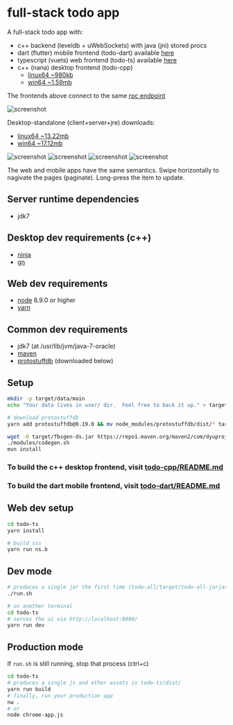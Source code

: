 # full-stack todo app

A full-stack todo app with:
- c++ backend (leveldb + uWebSockets) with java (jni) stored procs
- dart (flutter) mobile frontend (todo-dart) available [here](https://play.google.com/store/apps/details?id=com.dyuproject.todo)
- typescript (vuets) web frontend (todo-ts) available [here](https://apps.dyuproject.com/todo/)
- c++ (nana) desktop frontend (todo-cpp)
  - [linux64 ~980kb](https://unpkg.com/pdb-todo@0.5.1/bin/todo-desktop-client-linux-x64.tar.gz)
  - [win64 ~1.59mb](https://unpkg.com/pdb-todo@0.5.1/bin/todo-desktop-client-win-x64.zip)

The frontends above connect to the same [rpc endpoint](https://todo.dyuproject.com)

![screenshot](https://github.com/protostuffdb-examples/todo/raw/master/screencast.gif)

Desktop-standalone (client+server+jre) downloads:
 - [linux64 ~13.22mb](https://unpkg.com/pdb-todo@0.5.0/bin/todo-desktop-standalone-linux-x64.tar.gz)
 - [win64 ~17.12mb](https://unpkg.com/pdb-todo@0.5.0/bin/todo-desktop-standalone-win-x64.zip)

![screenshot](https://github.com/protostuffdb-examples/todo/raw/master/screenie-lubuntu.png)
![screenshot](https://github.com/protostuffdb-examples/todo/raw/master/screenie-ubuntu.png)
![screenshot](https://github.com/protostuffdb-examples/todo/raw/master/screenie-win8.png)
![screenshot](https://github.com/protostuffdb-examples/todo/raw/master/screenie-win10.png)

The web and mobile apps have the same semantics.
Swipe horizontally to nagivate the pages (paginate).
Long-press the item to update.

## Server runtime dependencies
- jdk7

## Desktop dev requirements (c++)
- [ninja](https://ninja-build.org/)
- [gn](https://refi64.com/gn-builds/)

## Web dev requirements
- [node](https://nodejs.org/en/download/) 6.9.0 or higher
- [yarn](https://yarnpkg.com/en/)

## Common dev requirements
- jdk7 (at /usr/lib/jvm/java-7-oracle)
- [maven](https://maven.apache.org/download.cgi)
- [protostuffdb](https://gitlab.com/dyu/protostuffdb) (downloaded below)

## Setup
```sh
mkdir -p target/data/main
echo "Your data lives in user/ dir.  Feel free to back it up." > target/data/main/README.txt

# download protostuffdb
yarn add protostuffdb@0.19.0 && mv node_modules/protostuffdb/dist/* target/ && rm -f package.json yarn.lock && rm -r node_modules

wget -O target/fbsgen-ds.jar https://repo1.maven.org/maven2/com/dyuproject/fbsgen/ds/fbsgen-ds-fatjar/1.0.17/fbsgen-ds-fatjar-1.0.17.jar
./modules/codegen.sh
mvn install
```

### To build the c++ desktop frontend, visit [todo-cpp/README.md](todo-cpp/README.md)

### To build the dart mobile frontend, visit [todo-dart/README.md](todo-dart/README.md)

## Web dev setup
```sh
cd todo-ts
yarn install

# build css
yarn run ns.b
```

## Dev mode
```sh
# produces a single jar the first time (todo-all/target/todo-all-jarjar.jar)
./run.sh

# on another terminal
cd todo-ts
# serves the ui via http://localhost:8080/
yarn run dev
```

## Production mode
If ```run.sh``` is still running, stop that process (ctrl+c)
```sh
cd todo-ts
# produces a single js and other assets in todo-ts/dist/
yarn run build
# finally, run your production app
nw .
# or
node chrome-app.js
```

